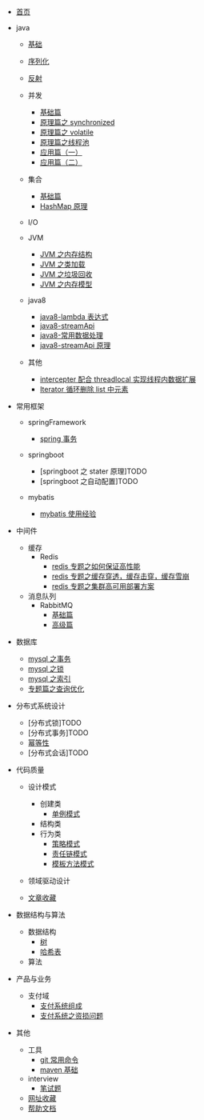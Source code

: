- [首页](README.md)
- java

  - [基础](./docs/java/基础/基础.md)
  - [序列化](./docs/java/基础/序列化.md)
  - [反射](./docs/java/基础/反射.md)
  - 并发

    - [基础篇](/docs/java/并发/基础篇.md)
    - [原理篇之 synchronized](/docs/java/并发/原理篇之synchronized.md)
    - [原理篇之 volatile](/docs/java/并发/原理篇之volatile.md)
    - [原理篇之线程池](/docs/java/并发/原理篇之线程池.md)
    - [应用篇（一）](</docs/java/并发/应用篇(一).md>)
    - [应用篇（二）](</docs/java/并发/应用篇(二).md>)

  - 集合

    - [基础篇](/docs/java/集合/基础篇.md)
    - [HashMap 原理](/docs/java/集合/HashMap原理.md)

  - I/O
  - JVM

    - [JVM 之内存结构](/docs/java/JVM/JVM之内存结构.md)
    - [JVM 之类加载](/docs/java/JVM/JVM之类加载.md)
    - [JVM 之垃圾回收](/docs/java/JVM/JVM之垃圾回收.md)
    - [JVM 之内存模型](/docs/java/JVM/JVM之内存模型.md)

  - java8

    - [java8-lambda 表达式](/docs/java/java8/java8-lambda表达式.md)
    - [java8-streamApi](/docs/java/java8/java8-streamApi.md)
    - [java8-常用数据处理](/docs/java/java8/java8-常用数据处理.md)
    - [java8-streamApi 原理](/docs/java/java8/浅谈javaStreamApi原理.md)

  - 其他

    - [intercepter 配合 threadlocal 实现线程内数据扩展](/docs/java/其他/intercepter-and-threadlocal.md)
    - [Iterator 循环删除 list 中元素](/docs/java/其他/Iterator循环删除list中元素.md)

- 常用框架

  - springFramework

    - [spring 事务](/docs/常用框架/springFramework/spring事务.md)

  - springboot

    - [springboot 之 stater 原理]TODO
    - [springboot 之自动配置]TODO

  - mybatis
    - [mybatis 使用经验](/docs/常用框架/mybatis/mybatis常用语句.md)

- 中间件
  - 缓存
    - Redis
      - [redis 专题之如何保证高性能](/docs/中间件/缓存/Redis/redis专题之如何保证高性能.md)
      - [redis 专题之缓存穿透，缓存击穿，缓存雪崩](/docs/中间件/缓存/Redis/redis专题之缓存穿透，缓存击穿，缓存雪崩.md)
      - [redis 专题之集群高可用部署方案](/docs/中间件/缓存/Redis/redis专题之集群高可用部署方案.md)
  - 消息队列
    - RabbitMQ
      - [基础篇](/docs/中间件/消息队列/RabbitMQ/基础篇.md)
      - [高级篇](/docs/中间件/消息队列/RabbitMQ/高级篇.md)
- 数据库

  - [mysql 之事务](/docs/数据库/mysql原理之事务.md)
  - [mysql 之锁](/docs/数据库/mysql原理之锁.md)
  - [mysql 之索引](/docs/数据库/mysql原理之索引.md)
  - [专题篇之查询优化](/docs/数据库/专题篇之查询优化.md)

- 分布式系统设计

  - [分布式锁]TODO
  - [分布式事务]TODO
  - [幂等性](/docs/分布式系统设计/幂等性.md)
  - [分布式会话]TODO

- 代码质量

  - 设计模式

    - 创建类
      - [单例模式](/docs/代码质量/设计模式/创建类/单例模式.md)
    - 结构类
    - 行为类
      - [策略模式](/docs/代码质量/设计模式/行为类/策略模式.md)
      - [责任链模式](/docs/代码质量/设计模式/行为类/责任链模式.md)
      - [模板方法模式](/docs/代码质量/设计模式/行为类/模板方法模式.md)

  - 领域驱动设计
  - [文章收藏](/docs/代码质量/文章收藏.md)

- 数据结构与算法

  - 数据结构
    - [树](https://www.cnblogs.com/maybe2030/p/4732377.html)
    - [哈希表](https://www.cnblogs.com/maybe2030/p/4719267.html)
  - 算法

- 产品与业务

  - 支付域
    - [支付系统组成](/docs/产品和业务/支付系统组成.md)
    - [支付系统之资损问题](/docs/产品和业务/支付系统之资损问题.md)

- 其他
  - 工具
    - [git 常用命令](/docs/其他/工具/git常用命令.md)
    - [maven 基础](/docs/其他/工具/maven基础.md)
  - interview
    - [笔试题](/docs/其他/interview/笔试题.md)
  - [网址收藏](/docs/其他/网址收藏.md)
  - [帮助文档](/docs/其他/帮助文档.md)
